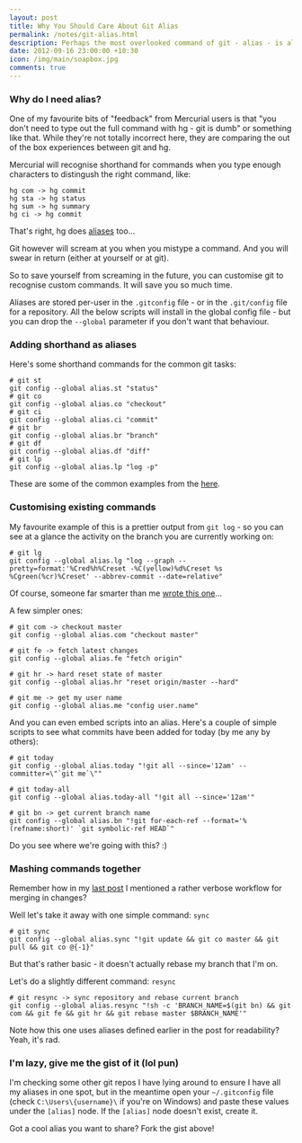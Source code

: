 ```yaml
--- 
layout: post
title: Why You Should Care About Git Alias
permalink: /notes/git-alias.html
description: Perhaps the most overlooked command of git - alias - is also one of the most powerful. What can you do with it? I'll show you.
date: 2012-09-16 23:00:00 +10:30
icon: /img/main/soapbox.jpg
comments: true
---
```


### Why do I need alias?

One of my favourite bits of "feedback" from Mercurial users is that "you don't need to type out the full command with hg - git is dumb" or something like that. While they're not totally incorrect here, they are comparing the out of the box experiences between git and hg.

Mercurial will recognise shorthand for commands when you type enough characters to distingush the right command, like:

    hg com -> hg commit
    hg sta -> hg status
    hg sum -> hg summary
    hg ci -> hg commit 

That's right, hg does [aliases](http://mercurial.selenic.com/wiki/AliasExtension) too...

Git however will scream at you when you mistype a command. And you will swear in return (either at yourself or at git).

So to save yourself from screaming in the future, you can customise git to recognise custom commands. It will save you so much time.

Aliases are stored per-user in the `.gitconfig` file - or in the `.git/config` file for a repository. All the below scripts will install in the global config file - but you can drop the `--global` parameter if you don't want that behaviour.

### Adding shorthand as aliases

Here's some shorthand commands for the common git tasks:

    # git st
	git config --global alias.st "status"   
	# git co 
	git config --global alias.co "checkout" 
	# git ci
	git config --global alias.ci "commit"   
	# git br
	git config --global alias.br "branch"   
	# git df
	git config --global alias.df "diff"     
	# git lp
	git config --global alias.lp "log -p"   

These are some of the common examples from the [here](http://gitready.com/intermediate/2009/02/06/helpful-command-aliases.html).

### Customising existing commands

My favourite example of this is a prettier output from `git log` - so you can see at a glance the activity on the branch you are currently working on:

    # git lg
    git config --global alias.lg "log --graph --pretty=format:'%Cred%h%Creset -%C(yellow)%d%Creset %s %Cgreen(%cr)%Creset' --abbrev-commit --date=relative"


Of course, someone far smarter than me [wrote this one](http://www.jukie.net/bart/blog/pimping-out-git-log)...

A few simpler ones:

    # git com -> checkout master
    git config --global alias.com "checkout master"
    
    # git fe -> fetch latest changes
	git config --global alias.fe "fetch origin"
	
	# git hr -> hard reset state of master
	git config --global alias.hr "reset origin/master --hard"
    
    # git me -> get my user name
    git config --global alias.me "config user.name"

And you can even embed scripts into an alias. Here's a couple of simple scripts to see what commits have been added for today (by me any by others):

    # git today
    git config --global alias.today "!git all --since='12am' --committer=\"`git me`\""
    
    # git today-all
    git config --global alias.today-all "!git all --since='12am'"

    # git bn -> get current branch name
    git config --global alias.bn "!git for-each-ref --format='%(refname:short)' `git symbolic-ref HEAD`"

Do you see where we're going with this? :)

### Mashing commands together

Remember how in my [last post](/notes/my-git-habits.html) I mentioned a rather verbose workflow for merging in changes?

Well let's take it away with one simple command: `sync`

	# git sync
    git config --global alias.sync "!git update && git co master && git pull && git co @{-1}" 

But that's rather basic - it doesn't actually rebase my branch that I'm on.

Let's do a slightly different command: `resync`

    # git resync -> sync repository and rebase current branch    
    git config --global alias.resync "!sh -c 'BRANCH_NAME=$(git bn) && git com && git fe && git hr && git rebase master $BRANCH_NAME'"

Note how this one uses aliases defined earlier in the post for readability? Yeah, it's rad.

### I'm lazy, give me the gist of it (lol pun)

I'm checking some other git repos I have lying around to ensure I have all my aliases in one spot, but in the meantime open your `~/.gitconfig` file (check `C:\Users\{username}\` if you're on Windows) and paste these values under the `[alias]` node. If the `[alias]` node doesn't exist, create it.

<script src="https://gist.github.com/3732023.js?file=.gitconfig"></script>

Got a cool alias you want to share? Fork the gist above!